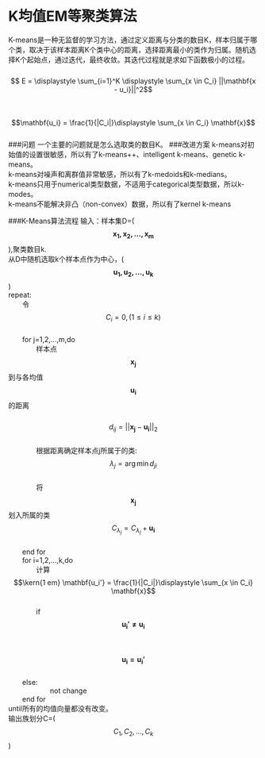 # K均值EM等聚类算法
K-means是一种无监督的学习方法，通过定义距离与分类的数目K，样本归属于哪个类，取决于该样本距离K个类中心的距离，选择距离最小的类作为归属。随机选择K个起始点，通过迭代，最终收敛。其迭代过程就是求如下函数极小的过程。  
&emsp;&emsp;$$ E = \displaystyle \sum_{i=1}^K \displaystyle \sum_{x \in C_i} ||\mathbf{x - u_i}||^2$$   
&emsp;&emsp;$$\mathbf{u_i} = \frac{1}{|C_i|}\displaystyle \sum_{x \in C_i} \mathbf{x}$$    
###问题
一个主要的问题就是怎么选取类的数目K。
###改进方案
k-means对初始值的设置很敏感，所以有了k-means++、intelligent k-means、genetic k-means。   
k-means对噪声和离群值非常敏感，所以有了k-medoids和k-medians。    
k-means只用于numerical类型数据，不适用于categorical类型数据，所以k-modes。   
k-means不能解决非凸（non-convex）数据，所以有了kernel k-means  

###K-Means算法流程
输入：样本集D=($$\mathbf{x_1,x_2,...,x_m}$$),聚类数目k.    
从D中随机选取k个样本点作为中心，($$\mathbf{u_1,u_2,...,u_k}$$)    
repeat:   
&emsp;&emsp;令$$C_i = 0, (1 \le i \le k)$$    
&emsp;&emsp;for j=1,2,...,m,do   
&emsp;&emsp;&emsp;&emsp;样本点$$\mathbf{x_j}$$到与各均值$$\mathbf{u_i}$$的距离   
&emsp;&emsp;&emsp;&emsp;$$d_{ij} = ||\mathbf{x_j}-\mathbf{u_i}||_2$$       
&emsp;&emsp;&emsp;&emsp;根据距离确定样本点j所属于的类:$$\lambda_j = \arg \min d_{ji}$$    
&emsp;&emsp;&emsp;&emsp;将$$\mathbf{x_j}$$划入所属的类$$C_{\lambda_j} =C_{\lambda_j}+\mathbf{u_i}$$  
&emsp;&emsp;end for  
&emsp;&emsp;for i=1,2,...,k,do  
&emsp;&emsp;&emsp;&emsp;计算$$\kern{1 em} \mathbf{u_i'} = \frac{1}{|C_i|}\displaystyle \sum_{x \in C_i}  \mathbf{x}$$    
&emsp;&emsp;&emsp;&emsp;if $$\mathbf{u_i' \ne u_i}$$  
&emsp;&emsp;&emsp;&emsp;&emsp;&emsp; $$\mathbf{u_i = u_i'}$$   
&emsp;&emsp;else:   
&emsp;&emsp;&emsp;&emsp;&emsp;&emsp;not change   
&emsp;&emsp;end for   
until所有的均值向量都没有改变。   
输出族划分C=($$C_1,C_2,...,C_k$$)   























